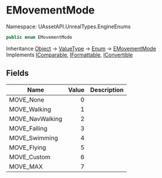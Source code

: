 # EMovementMode

Namespace: UAssetAPI.UnrealTypes.EngineEnums

```csharp
public enum EMovementMode
```

Inheritance [Object](https://docs.microsoft.com/en-us/dotnet/api/system.object) → [ValueType](https://docs.microsoft.com/en-us/dotnet/api/system.valuetype) → [Enum](https://docs.microsoft.com/en-us/dotnet/api/system.enum) → [EMovementMode](./uassetapi.unrealtypes.engineenums.emovementmode.md)<br>
Implements [IComparable](https://docs.microsoft.com/en-us/dotnet/api/system.icomparable), [IFormattable](https://docs.microsoft.com/en-us/dotnet/api/system.iformattable), [IConvertible](https://docs.microsoft.com/en-us/dotnet/api/system.iconvertible)

## Fields

| Name | Value | Description |
| --- | --: | --- |
| MOVE_None | 0 |  |
| MOVE_Walking | 1 |  |
| MOVE_NavWalking | 2 |  |
| MOVE_Falling | 3 |  |
| MOVE_Swimming | 4 |  |
| MOVE_Flying | 5 |  |
| MOVE_Custom | 6 |  |
| MOVE_MAX | 7 |  |
